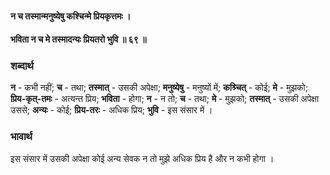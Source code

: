 #### न च तस्मान्मनुष्येषु कश्चिन्मे प्रियकृत्तमः ।
#### भविता न च मे तस्मादन्यः प्रियतरो भुवि ॥ ६९ ॥

### शब्दार्थ

**न** - कभी नहीं; **च** - तथा; **तस्मात्** - उसकी अपेक्षा; **मनुष्येषु** - मनुष्यों में; **कश्र्चित्** - कोई; **मे** - मुझको; **प्रिय-कृत्-तमः** - अत्यन्त प्रिय; **भविता** - होगा; **न** - न तो; **च** - तथा; **मे** - मुझको; **तस्मात्** - उसकी अपेक्षा उससे; **अन्यः** - कोई; **प्रिय-तरः** - अधिक प्रिय; **भुवि** - इस संसार में ।

### भावार्थ

इस संसार में उसकी अपेक्षा कोई अन्य सेवक न तो मुझे अधिक प्रिय है और न कभी होगा ।